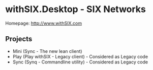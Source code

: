 withSIX.Desktop - SIX Networks
=============

Homepage: http://www.withSIX.com

## Projects

* Mini (Sync - The new lean client)
* Play (Play withSIX - Legacy client) - Considered as Legacy code
* Sync (Synq - Commandline utility) - Considered as Legacy code
